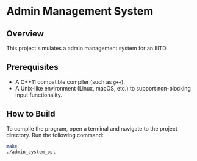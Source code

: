 # Admin Management System

## Overview
This project simulates a admin management system for an IIITD. 

## Prerequisites
- A C++11 compatible compiler (such as `g++`).
- A Unix-like environment (Linux, macOS, etc.) to support non-blocking input functionality.

## How to Build
To compile the program, open a terminal and navigate to the project directory. Run the following command:

```bash
make
./admin_system_opt
